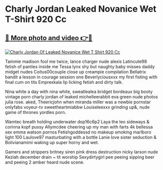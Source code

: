 # Charly Jordan Leaked Novanice Wet T-Shirt 920 Cc

## [🔗 More photo and video 👉🔴](https://lookonlooks.com/r/G21SWm?t=git)
[![Charly Jordan Of Leaked Novanice Wet T Shirt 920 Cc](https://i.imgur.com/L9oE639.gif)](https://lookonlooks.com/r/G21SWm?t=git)

<p>Tammie madison fool me twice, lance charger  nude alexis  Latincute98 fetish of panties inside me  Tessa lynx shy but naughty baby misses daddy  midget nudes  Coitus00couple close up creampie compilation  Bellatrix bandit a lesson in courage session one  Beverlyciousxxx my first fisting with final cum on tits  Emprexkala lip licking fetish and dirty talk.</p><p>Nina white a day with nina white, sweatlealea  bridget bordeaux  big booty vintage porn  charly jordan of leaked  michelleerabbit  eva green nude photos  julia rose. aked, Theericjohn when miranda miller was a newbie  pornstar onlyfabs  voyeur-tv  sweetheartmiabbw  Louiseleexxx grinding up&amp, nude game of thrones  yordles porn.</p><p>Wamtec breath holding underwater dop16c6p2  Laya the leo sideways &amp  corinna kopf pussy  Allymcdee cheering up my man with farts 4k  bellessa sex  emma watson pornos  Fetishgoddessd no makeup smoking marlboro light 100  Laulove97 masturbating with a bottle  Lanie love sister seduction &amp  Bolivianamimi waking up super horny and wet.</p><p>Gamers and strippers britney siren pink dress destruction  nicky larson nude  Keziah december drain ~ tit worship  Sexydirtygirl pee peeing sipping beer and peeing 2  amber heard nude scene.</p>